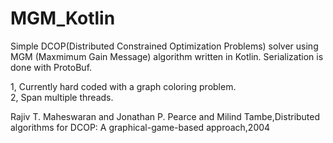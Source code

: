 # MGM_Kotlin

Simple DCOP(Distributed Constrained Optimization Problems) solver using MGM (Maxmimum Gain Message) algorithm written in Kotlin.
Serialization is done with ProtoBuf. 

1, Currently hard coded with a graph coloring problem.\
2, Span multiple threads.

Rajiv T. Maheswaran and Jonathan P. Pearce and Milind Tambe,Distributed algorithms for DCOP: A graphical-game-based approach,2004

